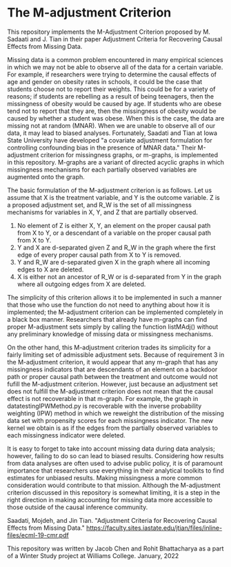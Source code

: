 # The M-adjustment Criterion

This repository implements the M-Adjustment Criterion proposed by M. Sadaati and J. Tian in their paper Adjustment Criteria for Recovering Causal Effects from Missing Data.

Missing data is a common problem encountered in many empirical sciences in which we may not be able to observe all of the data for a certain variable. For example, if researchers were trying to determine the causal effects of age and gender on obesity rates in schools, it could be the case that students choose not to report their weights. This could be for a variety of reasons; if students are rebelling as a result of being teenagers, then the missingness of obesity would be caused by age. If students who are obese tend not to report that they are, then the missingness of obesity would be caused by whether a student was obese. When this is the case, the data are missing not at random (MNAR). When we are unable to observe all of our data, it may lead to biased analyses. Fortunately, Saadati and Tian at Iowa State University have developed "a covariate adjustment formulation for controlling confounding bias in the presence of MNAR data." Their M-adjustment criterion for missingness graphs, or m-graphs, is implemented in this repository. M-graphs are a variant of directed acyclic graphs in which missingness mechanisms for each partially observed variables are augmented onto the graph.

The basic formulation of the M-adjustment criterion is as follows. Let us assume that X is the treatment variable, and Y is the outcome variable. Z is a proposed adjustment set, and R_W is the set of all missingness mechanisms for variables in X, Y, and Z that are partially observed.
1. No element of Z is either X, Y, an element on the proper causal path from X to Y, or a descendant of a variable on the proper causal path from X to Y.
2. Y and X are d-separated given Z and R_W in the graph where the first edge of every proper causal path from X to Y is removed.
3. Y and R_W are d-separated given X in the graph where all incoming edges to X are deleted.
4. X is either not an ancestor of R_W or is d-separated from Y in the graph where all outgoing edges from X are deleted.

The simplicity of this criterion allows it to be implemented in such a manner that those who use the function do not need to anything about how it is implemented; the M-adjustment criterion can be implemented completely in a black box manner. Researchers that already have m-graphs can find proper M-adjustment sets simply by calling the function listMAdj() without any preliminary knowledge of missing data or missingness mechanisms.

On the other hand, this M-adjustment criterion trades its simplicity for a fairly limiting set of admissible adjustment sets. Because of requirement 3 in the M-adjustment criterion, it would appear that any m-graph that has any missingness indicators that are descendants of an element on a backdoor path or proper causal path between the treatment and outcome would not fufill the M-adjustment criterion. However, just because an adjustment set does not fulfill the M-adjustment criterion does not mean that the causal effect is not recoverable in that m-graph. For example, the graph in datatestingIPWMethod.py is recoverable with the inverse probability weighting (IPW) method in which we reweight the distribution of the missing data set with propensity scores for each missingness indicator. The new kernel we obtain is as if the edges from the partially observed variables to each missingness indicator were deleted.

It is easy to forget to take into account missing data during data analysis; however, failing to do so can lead to biased results. Considering how results from data analyses are often used to advise public policy, it is of paramount importance that researchers use everything in their analytical toolkits to find estimates for unbiased results. Making missingness a more common consideration would contribute to that mission. Although the M-adjustment criterion discussed in this repository is somewhat limiting, it is a step in the right direction in making accounting for missing data more accessible to those outside of the causal inference community.

Saadati, Mojdeh, and Jin Tian. "Adjustment Criteria for Recovering Causal Effects from Missing Data."
https://faculty.sites.iastate.edu/jtian/files/inline-files/ecml-19-cmr.pdf

This repository was written by Jacob Chen and Rohit Bhattacharya as a part of a Winter Study project at Williams College.
January, 2022
